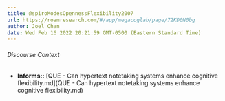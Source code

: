 ```yaml
---
title: @spiroModesOpennessFlexibility2007
url: https://roamresearch.com/#/app/megacoglab/page/72KD0N0bg
author: Joel Chan
date: Wed Feb 16 2022 20:21:59 GMT-0500 (Eastern Standard Time)
---
```




###### Discourse Context

- **Informs::** [QUE - Can hypertext notetaking systems enhance cognitive flexibility.md](QUE - Can hypertext notetaking systems enhance cognitive flexibility.md)


